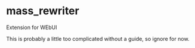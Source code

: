 # mass_rewriter
Extension for WEbUI

This is probably a little too complicated without a guide, so ignore for now.
